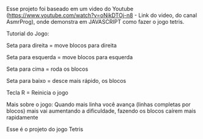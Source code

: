 Esse projeto foi baseado em um video do Youtube (<https://www.youtube.com/watch?v=oNjkDTOj-n8> - Link do video, do canal AsmrProg), onde demonstra em JAVASCRIPT como fazer o jogo tetris.

Tutorial do Jogo:

Seta para direita = move blocos para direita

Seta para esquerda = move blocos para esquerda

Seta para cima = roda os blocos

Seta para baixo = desce mais rápido, os blocos

Tecla R = Reinicia o jogo


Mais sobre o jogo:
Quando mais linha você avança (linhas completas por blocos) mais vai aumentando a dificuldade, fazendo os blocos caírem mais rapidamente

Esse é o projeto do jogo Tetris
